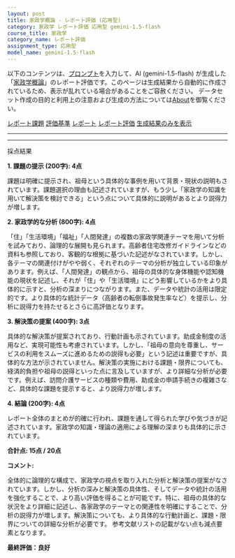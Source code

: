 ```yaml
---
layout: post
title: 家政学概論 - レポート評価 (応用型)
category: 家政学 レポート評価 応用型 gemini-1.5-flash
course_title: 家政学
category_name: レポート評価
assignment_type: 応用型
model_name: gemini-1.5-flash
---
```


以下のコンテンツは、[プロンプト](https://github.com/takedatoshiyuki/synthetic_assignments/tree/main/generated/家政学/gemini-1.5-flash/prompt_レポート評価-応用型.md)を入力して、AI (gemini-1.5-flash) が生成した「[家政学概論](/contents/家政学/)」のレポート評価です。このページは生成結果から自動的に作成されているため、表示が乱れている場合があることをご容赦ください。
データセット作成の目的と利用上の注意および生成の方法については[About](/About)を御覧ください。

[レポート課題](../レポート課題-応用型)
[評価基準](../評価基準-応用型)
[レポート](../レポート-応用型)
[レポート評価](../レポート評価-応用型)
[生成結果のみを表示](https://github.com/takedatoshiyuki/synthetic_assignments/tree/main/generated/家政学/gemini-1.5-flash/レポート評価-応用型.md)
  

***
***
  
採点結果

**1. 課題の提示 (200字): 4点**

課題は明確に提示され、祖母という具体的な事例を用いて背景・現状の説明もされています。課題選択の理由も記述されていますが、もう少し「家政学の知識を用いて解決策を検討できる」という点について具体的に説明があるとより説得力が増します。


**2. 家政学的な分析 (800字): 4点**

「住」「生活環境」「福祉」「人間発達」の複数の家政学関連テーマを用いて分析を試みており、論理的な展開も見られます。高齢者住宅改修ガイドラインなどの資料も参照しており、客観的な根拠に基づいた記述がなされています。しかし、各テーマの関連付けがやや弱く、それぞれのテーマの分析が独立している印象があります。例えば、「人間発達」の観点から、祖母の具体的な身体機能や認知機能の現状を記述し、それが「住」や「生活環境」にどう影響しているかをより具体的に示すと、分析の深まりにつながります。また、データや統計の活用は限定的です。より具体的な統計データ（高齢者の転倒事故発生率など）を提示し、分析に説得力を持たせるとさらに高評価となります。


**3. 解決策の提案 (400字): 3点**

具体的な解決策が提案されており、行動計画も示されています。助成金制度の活用など、実現可能性も考慮されています。しかし、「祖母の意向を尊重し、サービスの利用をスムーズに進めるための説得も必要」という記述は重要ですが、具体的な方法が示されていません。解決策の実施における課題・限界についても、経済的負担や祖母の説得といった点に言及していますが、より詳細な分析が必要です。例えば、訪問介護サービスの種類や費用、助成金の申請手続きの複雑さなど、具体的な課題を提示すると、より説得力が増します。


**4. 結論 (200字): 4点**

レポート全体のまとめが的確に行われ、課題を通して得られた学びや気づきが記述されています。家政学の知識・理論の適用による理解の深まりも具体的に示されています。


**合計点: 15点 / 20点**

**コメント:**

全体的に論理的な構成で、家政学の視点を取り入れた分析と解決策の提案がなされています。しかし、分析の深みと解決策の具体性、そしてデータや統計の活用を強化することで、より高い評価を得ることが可能です。特に、祖母の具体的な状況をより詳細に記述し、各家政学のテーマとの関連性を明確にすることで、分析の説得力が増します。解決策についても、より具体的な行動計画と、課題・限界についての詳細な分析が必要です。  参考文献リストの記載がない点も減点要素となります。


**最終評価：良好**
